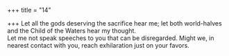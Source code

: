 +++
title = "14"

+++
Let all the gods deserving the sacrifice hear me; let both world-halves  and the Child of the Waters hear my thought.  
Let me not speak speeches to you that can be disregarded. Might we, in  nearest contact with you, reach exhilaration just on your favors.  